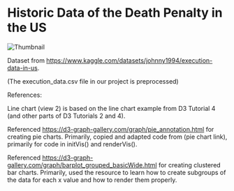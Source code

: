 # Historic Data of the Death Penalty in the US

![Thumbnail](https://github.students.cs.ubc.ca/CPSC447-2022W-T2/g11/blob/main/thumbnail.png)

Dataset from https://www.kaggle.com/datasets/johnny1994/execution-data-in-us.

(The execution_data.csv file in our project is preprocessed)

References:

Line chart (view 2) is based on the line chart example from D3 Tutorial 4 (and other parts of D3 Tutorials 2 and 4). 

Referenced https://d3-graph-gallery.com/graph/pie_annotation.html for creating pie charts. Primarily, copied and adapted code from (pie chart link), primarily for code in initVis() and renderVis().

Referenced https://d3-graph-gallery.com/graph/barplot_grouped_basicWide.html for creating clustered bar charts. Primarily, used the resource to learn how to create subgroups of the data for each x value and how to render them properly. 
